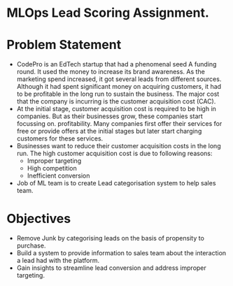 # MLOps Lead Scoring Assignment.

# Problem Statement
- CodePro is an EdTech startup that had a phenomenal seed A funding round. It used the money to increase its brand awareness. As the marketing spend         increased, it got several leads from different sources. Although it had spent significant money on acquiring customers, it had to be profitable in the     long run to sustain the business. The major cost that the company is incurring is the customer acquisition cost (CAC).
- At the initial stage, customer acquisition cost is required to be high in companies. But as their businesses grow, these companies start focussing on.     profitability. Many companies first offer their services for free or provide offers at the initial stages but later start charging customers for these     services.
- Businesses want to reduce their customer acquisition costs in the long run. The high customer acquisition cost is due to following reasons:
  - Improper targeting
  - High competition
  - Inefficient conversion
- Job of ML team is to create Lead categorisation system to help sales team.

# Objectives
- Remove Junk by categorising leads on the basis of propensity to purchase.
- Build a system to provide information to sales team about the interaction a lead had with the platform.
- Gain insights to streamline lead conversion and address improper targeting.

